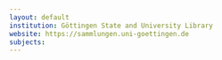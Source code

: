 ```yaml
---
layout: default
institution: Göttingen State and University Library
website: https://sammlungen.uni-goettingen.de
subjects: 
---
```

